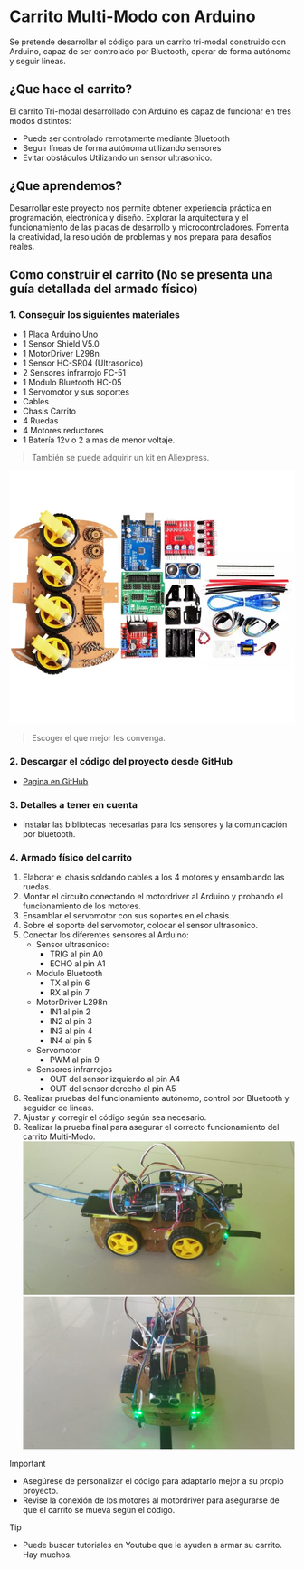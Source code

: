 # Carrito Multi-Modo con Arduino

Se pretende desarrollar el código para un carrito tri-modal construido con Arduino, capaz de ser controlado por Bluetooth, operar de forma autónoma y seguir líneas.

## ¿Que hace el carrito?

El carrito Tri-modal desarrollado con Arduino es capaz de funcionar en tres modos distintos:

- Puede ser controlado remotamente mediante Bluetooth
- Seguir líneas de forma autónoma utilizando sensores
- Evitar obstáculos Utilizando un sensor ultrasonico.

## ¿Que aprendemos?

Desarrollar este proyecto nos permite obtener experiencia práctica en programación, electrónica y diseño. Explorar la arquitectura y el funcionamiento de las placas de desarrollo y microcontroladores. Fomenta la creatividad, la resolución de problemas y nos prepara para desafíos reales.

## Como construir el carrito (No se presenta una guía detallada del armado físico)

### 1. Conseguir los siguientes materiales

- 1 Placa Arduino Uno
- 1 Sensor Shield V5.0
- 1 MotorDriver L298n
- 1 Sensor HC-SR04 (Ultrasonico)
- 2 Sensores infrarrojo FC-51
- 1 Modulo Bluetooth HC-05
- 1 Servomotor y sus soportes
- Cables
- Chasis Carrito
- 4 Ruedas
- 4 Motores reductores
- 1 Batería 12v o 2 a mas de menor voltaje.

> También se puede adquirir un kit en Aliexpress.

![Imagen de referencia](https://raw.githubusercontent.com/Richard-Roman/CarritoMultiModo-Arduino/develop/Img/Kit.webp)

> Escoger el que mejor les convenga.

### 2. Descargar el código del proyecto desde GitHub

- [Pagina en GitHub](https://github.com/Richard-Roman/CarritoMultiModo-Arduino.git)

### 3. Detalles a tener en cuenta

- Instalar las bibliotecas necesarias para los sensores y la comunicación por bluetooth.

### 4. Armado físico del carrito

1. Elaborar el chasis soldando cables a los 4 motores y ensamblando las ruedas.
2. Montar el circuito conectando el motordriver al Arduino y probando el funcionamiento de los motores.
3. Ensamblar el servomotor con sus soportes en el chasis.
4. Sobre el soporte del servomotor, colocar el sensor ultrasonico.
5. Conectar los diferentes sensores al Arduino:
    - Sensor ultrasonico:
        - TRIG al pin A0
        - ECHO al pin A1
    - Modulo Bluetooth
        - TX al pin 6
        - RX al pin 7
    - MotorDriver L298n
        - IN1 al pin 2
        - IN2 al pin 3
        - IN3 al pin 4
        - IN4 al pin 5
    - Servomotor
        - PWM al pin 9
    - Sensores infrarrojos
        - OUT del sensor izquierdo al pin A4
        - OUT del sensor derecho al pin A5
6. Realizar pruebas del funcionamiento autónomo, control por Bluetooth y seguidor de lineas.
7. Ajustar y corregir el código según sea necesario.
8. Realizar la prueba final para asegurar el correcto funcionamiento del carrito Multi-Modo.
![Carrito Multi-Modo](Img/Imagen1.jpg)
![Carrito Multi-Modo2](Img/Imagen2.jpg)

> [!IMPORTANT]
>
> - Asegúrese de personalizar el código para adaptarlo mejor a su propio proyecto.
> - Revise la conexión de los motores al motordriver para asegurarse de que el carrito se mueva según el código.

> [!TIP]
>
> - Puede buscar tutoriales en Youtube que le ayuden a armar su carrito. Hay muchos.
